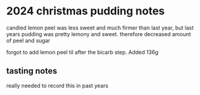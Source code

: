 # 2024 christmas pudding notes

candied lemon peel was less sweet and much firmer than last year, but last years pudding was pretty lemony and sweet.  therefore decreased amount of peel and sugar

forgot to add lemon peel til after the bicarb step. Added 136g


## tasting notes
really needed to record this in past years
